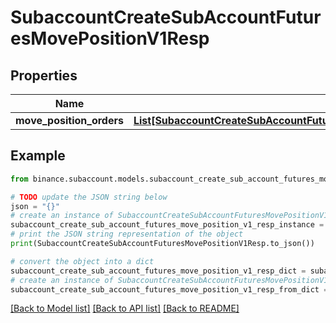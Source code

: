 # SubaccountCreateSubAccountFuturesMovePositionV1Resp


## Properties

Name | Type | Description | Notes
------------ | ------------- | ------------- | -------------
**move_position_orders** | [**List[SubaccountCreateSubAccountFuturesMovePositionV1RespMovePositionOrdersInner]**](SubaccountCreateSubAccountFuturesMovePositionV1RespMovePositionOrdersInner.md) |  | [optional] 

## Example

```python
from binance.subaccount.models.subaccount_create_sub_account_futures_move_position_v1_resp import SubaccountCreateSubAccountFuturesMovePositionV1Resp

# TODO update the JSON string below
json = "{}"
# create an instance of SubaccountCreateSubAccountFuturesMovePositionV1Resp from a JSON string
subaccount_create_sub_account_futures_move_position_v1_resp_instance = SubaccountCreateSubAccountFuturesMovePositionV1Resp.from_json(json)
# print the JSON string representation of the object
print(SubaccountCreateSubAccountFuturesMovePositionV1Resp.to_json())

# convert the object into a dict
subaccount_create_sub_account_futures_move_position_v1_resp_dict = subaccount_create_sub_account_futures_move_position_v1_resp_instance.to_dict()
# create an instance of SubaccountCreateSubAccountFuturesMovePositionV1Resp from a dict
subaccount_create_sub_account_futures_move_position_v1_resp_from_dict = SubaccountCreateSubAccountFuturesMovePositionV1Resp.from_dict(subaccount_create_sub_account_futures_move_position_v1_resp_dict)
```
[[Back to Model list]](../README.md#documentation-for-models) [[Back to API list]](../README.md#documentation-for-api-endpoints) [[Back to README]](../README.md)


